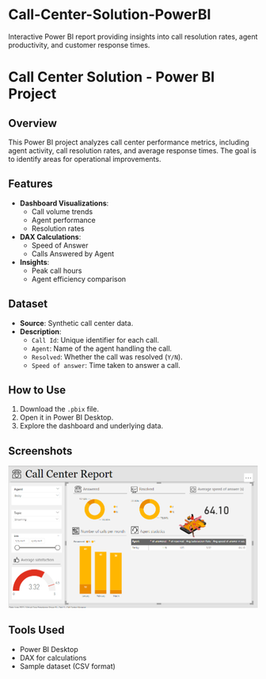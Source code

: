 # Call-Center-Solution-PowerBI
Interactive Power BI report providing insights into call resolution rates, agent productivity, and customer response times.

# Call Center Solution - Power BI Project

## Overview
This Power BI project analyzes call center performance metrics, including agent activity, call resolution rates, and average response times. The goal is to identify areas for operational improvements.

## Features
- **Dashboard Visualizations**: 
  - Call volume trends
  - Agent performance
  - Resolution rates
- **DAX Calculations**:
  - Speed of Answer
  - Calls Answered by Agent
- **Insights**:
  - Peak call hours
  - Agent efficiency comparison

## Dataset
- **Source**: Synthetic call center data.
- **Description**:
  - `Call Id`: Unique identifier for each call.
  - `Agent`: Name of the agent handling the call.
  - `Resolved`: Whether the call was resolved (`Y/N`).
  - `Speed of answer`: Time taken to answer a call.

## How to Use
1. Download the `.pbix` file.
2. Open it in Power BI Desktop.
3. Explore the dashboard and underlying data.

## Screenshots
![Dashboard Preview](https://github.com/rahkaf/Call-Center-Solution-PowerBI/blob/main/Screenshot%202025-01-20%20233747.png)

## Tools Used
- Power BI Desktop
- DAX for calculations
- Sample dataset (CSV format)

